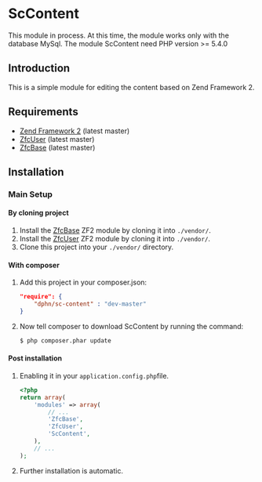 ScContent
=======================

This module in process.
At this time, the module works only with the database MySql.
The module ScContent need PHP version >= 5.4.0

Introduction
-----------------
This is a simple module for editing the content based on Zend Framework 2.

Requirements
-----------------
* [Zend Framework 2](https://github.com/zendframework/zf2) (latest master)
* [ZfcUser](https://github.com/ZF-Commons/ZfcUser) (latest master)
* [ZfcBase](https://github.com/ZF-Commons/ZfcBase) (latest master)



Installation
---------------

### Main Setup

#### By cloning project

1. Install the [ZfcBase](https://github.com/ZF-Commons/ZfcBase) ZF2 module
   by cloning it into `./vendor/`.
2. Install the [ZfcUser](https://github.com/ZF-Commons/ZfcUser) ZF2 module
   by cloning it into `./vendor/`.
3. Clone this project into your `./vendor/` directory.

#### With composer

1. Add this project in your composer.json:

    ```json
    "require": {
        "dphn/sc-content" : "dev-master"
    }
    ```
 
2. Now tell composer to download ScContent by running the command:

    ```bash
    $ php composer.phar update
    ```
    
#### Post installation

1. Enabling it in your `application.config.php`file.

    ```php
    <?php
    return array(
        'modules' => array(
            // ...
            'ZfcBase',
            'ZfcUser',
            'ScContent',
        ),
        // ...
    );
    ```
    
2. Further installation is automatic.



